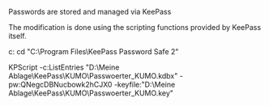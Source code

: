 Passwords are stored and managed via KeePass

The modification is done using the scripting functions provided by KeePass itself.

c:
cd "C:\Program Files\KeePass Password Safe 2"

KPScript -c:ListEntries "D:\Meine Ablage\KeePass\KUMO\Passwoerter_KUMO.kdbx" -pw:QNegcDBNucbowk2hCJX0 -keyfile:"D:\Meine Ablage\KeePass\KUMO\Passwoerter_KUMO.key"
